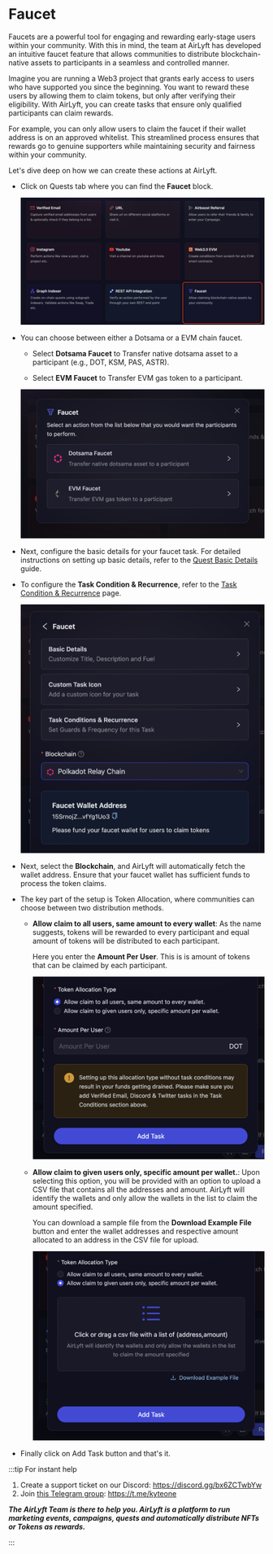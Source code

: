 # Faucet

Faucets are a powerful tool for engaging and rewarding early-stage users within your community. With this in mind, the team at AirLyft has developed an intuitive faucet feature that allows communities to distribute blockchain-native assets to participants in a seamless and controlled manner.

Imagine you are running a Web3 project that grants early access to users who have supported you since the beginning. You want to reward these users by allowing them to claim tokens, but only after verifying their eligibility. With AirLyft, you can create tasks that ensure only qualified participants can claim rewards.

For example, you can only allow users to claim the faucet if their wallet address is on an approved whitelist. This streamlined process ensures that rewards go to genuine supporters while maintaining security and fairness within your community.

Let's dive deep on how we can create these actions at AirLyft.

- Click on Quests tab where you can find the **Faucet** block.

  ![Faucet Task Main](../../images/FaucetTaskMain.png)

- You can choose between either a Dotsama or a EVM chain faucet.

  - Select **Dotsama Faucet** to Transfer native dotsama asset to a participant (e.g., DOT, KSM, PAS, ASTR).

  - Select **EVM Faucet** to Transfer EVM gas token to a participant.

  ![Faucet Task Options](../../images/FaucetTaskOptions.png)

- Next, configure the basic details for your faucet task. For detailed instructions on setting up basic details, refer to the [Quest Basic Details](../quest-basic-details.md) guide.

- To configure the **Task Condition & Recurrence**, refer to the [Task Condition & Recurrence](../task-condition-and-recurrence.md) page.

  ![Faucet Task Basics](../../images/FaucetTaskBasic.png)

- Next, select the **Blockchain**, and AirLyft will automatically fetch the wallet address. Ensure that your faucet wallet has sufficient funds to process the token claims.

- The key part of the setup is Token Allocation, where communities can choose between two distribution methods.

  - **Allow claim to all users, same amount to every wallet**: As the name suggests, tokens will be rewarded to every participant and equal amount of tokens will be distributed to each participant.

    Here you enter the **Amount Per User**. This is is amount of tokens that can be claimed by each participant.

    ![Faucet Task Equal Allocation](../../images/FaucetTaskEqual.png)

  - **Allow claim to given users only, specific amount per wallet.**: Upon selecting this option, you will be provided with an option to upload a CSV file that contains all the addresses and amount. AirLyft will identify the wallets and only allow the wallets in the list to claim the amount specified.

    You can download a sample file from the **Download Example File** button and enter the wallet addresses and respective amount allocated to an address in the CSV file for upload.

    ![Faucet Task Custom Allocation](../../images/FaucetTaskCustom.png)

- Finally click on Add Task button and that's it.

:::tip For instant help

1. Create a support ticket on our Discord: https://discord.gg/bx6ZCTwbYw
2. Join [this Telegram group](https://t.me/kyteone): https://t.me/kyteone

**_The AirLyft Team is there to help you. AirLyft is a platform to run marketing events, campaigns, quests and automatically distribute NFTs or Tokens as rewards._**

:::
